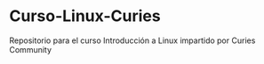 # Curso-Linux-Curies
Repositorio para el curso Introducción a Linux impartido por Curies Community 
